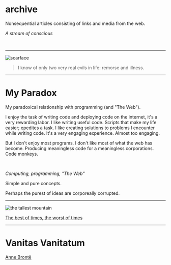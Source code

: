 # archive

Nonsequential articles consisting of links and media from the web.

*A stream of conscious*

<br>

---

![scarface](images/montana.jpeg)

> I know of only two very real evils in life: remorse and illness.

---

# My Paradox

My paradoxical relationship with programming (and "The Web").

I enjoy the task of writing code and deploying code on the internet, it's a very rewarding labor. I like writing useful code. Scripts that make my life easier; epedites a task. I like creating solutions to problems I encounter while writing code. It's a very engaging experience. Almost too engaging.

But I don't enjoy most programs. I don't like most of what the web has become. Producing meaningless code for a meaningless corporations. Code monkeys.

<br>

*Computing, programming, "The Web"*

Simple and pure concepts.

Perhaps the purest of ideas are corporeally corrupted.

---

![the tallest mountain](images/sisyphus.gif)

[The best of times, the worst of times](https://www.youtube.com/watch?v=qdBJ1X33rXM)

---

# Vanitas Vanitatum

[Anne Brontë ](http://digital.library.upenn.edu/women/bronte/poems/pba-vanitas.html)
